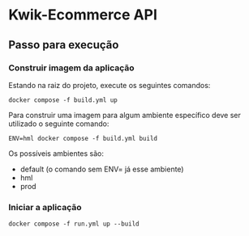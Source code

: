 # Kwik-Ecommerce API

## Passo para execução

### Construir imagem da aplicação

Estando na raiz do projeto, execute os seguintes comandos:

```shell
docker compose -f build.yml up
```

Para construir uma imagem para algum ambiente específico deve ser utilizado o seguinte comando:

```shell
ENV=hml docker compose -f build.yml build
```

Os possíveis ambientes são:

* default (o comando sem ENV=<ambiente> já esse ambiente)
* hml
* prod

### Iniciar a aplicação

```shell
docker compose -f run.yml up --build
```